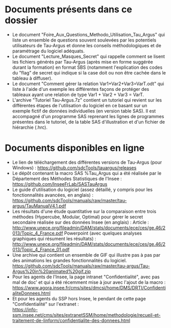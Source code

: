 # Documents présents dans ce dossier
- Le document "Foire_Aux_Questions_Methodo_Utilisation_Tau_Argus" qui liste un ensemble de questions souvent soulevées par les potentiels utilisateurs de Tau-Argus et donne les conseils méthodologiques et de paramétrage du logiciel adéquats.
- Le document "Lecture_Masques_Secret" qui rappelle comment se lisent les fichiers générés par Tau-Argus (après mise en forme suggérée durant la formation) en format SBS (notamment l'explication des codes du "flag" de secret qui indique si la case doit ou non être cachée dans le tableau à diffuser).
- Le document "Comment gérer la relation Var1+Var2+Var3=VarT.odt" qui liste à l'aide d'un exemple les différentes façons de protéger des tableaux ayant une relation de type Var1 + Var2 + Var3 = VarT.
- L'archive "Tutoriel Tau-Argus.7z" contient un tutoriel qui revient sur les différentes étapes de l'utilisation du logiciel en ce basant sur un exemple fictif de données individuelles (en version table SAS). Il est accompagné d'un programme SAS reprenant les lignes de programmes présentes dans le tutoriel, de la table SAS d'illustration et d'un fichier de hiérarchie (.hrc).

# Documents disponibles en ligne 
- Le lien de téléchargement des différentes versions de Tau-Argus (pour Windows) :
https://github.com/sdcTools/tauargus/releases
- Le dépôt contenant la macro SAS %Tau_Argus qui a été réalisée par le Département des Méthodes Statistiques de l'Insee :
https://github.com/InseeFrLab/SASTauArgus
- Le guide d'utilisation du logiciel (assez détaillé, y compris pour les fonctionnalités avancées, en anglais) :
https://github.com/sdcTools/manuals/raw/master/tau-argus/TauManualV4.1.pdf
- Les résultats d'une étude quantitative sur la comparaison entre trois méthodes (Hypercube, Modular, Optimal) pour gérer le secret secondaire réalisée sur des données Insee (en anglais) :
Article : http://www.unece.org/fileadmin/DAM/stats/documents/ece/ces/ge.46/2013/Topic_4_France.pdf
Powerpoint (avec quelques analyses graphiques qui résument les résultats) : http://www.unece.org/fileadmin/DAM/stats/documents/ece/ces/ge.46/2013/Topic_4_France_01.pdf
- Une archive qui contient un ensemble de GIF qui illustre pas à pas par des animations les grandes fonctionnalités du logiciel.
https://github.com/sdcTools/manuals/raw/master/tau-argus/Tau-Argus%20in%20animated%20gif.zip
- Pour les agents de l'Insee, la page intranet "Confidentialité", avec pas mal de doc' et qui a été récemment mise à jour avec l'ajout de la macro :
https://www.agora.insee.fr/cms/sites/dmcsi/home/DMS/DRTI/ConfidentialiteDonnees.html
- Et pour les agents du SSP hors Insee, le pendant de cette page "Confidentialité" sur l'extranet :  
https://info-ssm.insee.net/cms/sites/extranetSSM/home/methodologie/recueil-et-traitement-de-linform/confidentialite-des-donnees.html
